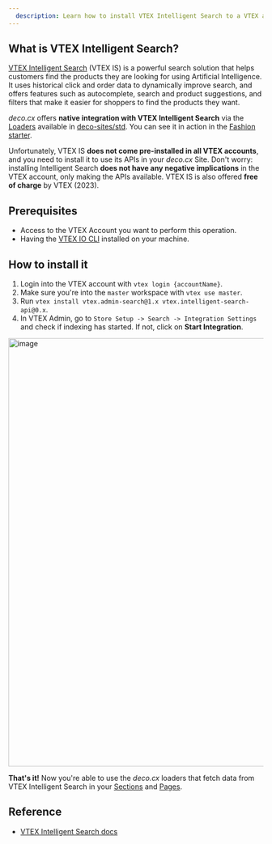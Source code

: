 ```yaml
---
  description: Learn how to install VTEX Intelligent Search to a VTEX account and leverage deco.cx's built-in connectors
---
```


<!-- TODO: Understand why auto-format comments the text above  -->

## What is VTEX Intelligent Search?

[VTEX Intelligent Search](https://help.vtex.com/tracks/vtex-intelligent-search)
(VTEX IS) is a powerful search solution that helps customers find the products
they are looking for using Artificial Intelligence. It uses historical click and
order data to dynamically improve search, and offers features such as
autocomplete, search and product suggestions, and filters that make it easier
for shoppers to find the products they want.

_deco.cx_ offers **native integration with VTEX Intelligent Search** via the
[Loaders](/docs/en/concepts/loader) available in
[deco-sites/std](https://github.com/deco-sites/std). You can see it in action in
the [Fashion starter](https://fashion.deco.site).

Unfortunately, VTEX IS **does not come pre-installed in all VTEX accounts**, and
you need to install it to use its APIs in your _deco.cx_ Site. Don't worry:
installing Intelligent Search **does not have any negative implications** in the
VTEX account, only making the APIs available. VTEX IS is also offered **free of
charge** by VTEX (2023).

## Prerequisites

- Access to the VTEX Account you want to perform this operation.
- Having the
  [VTEX IO CLI](https://developers.vtex.com/docs/guides/vtex-io-documentation-vtex-io-cli-installation-and-command-reference)
  installed on your machine.

## How to install it

1. Login into the VTEX account with `vtex login {accountName}`.
2. Make sure you're into the `master` workspace with `vtex use master`.
3. Run `vtex install vtex.admin-search@1.x vtex.intelligent-search-api@0.x`.
4. In VTEX Admin, go to `Store Setup -> Search -> Integration Settings` and
   check if indexing has started. If not, click on **Start Integration**.

<img width="847" alt="image" src="https://user-images.githubusercontent.com/18706156/225157818-47f5da0e-dfa7-4ad8-9d79-818370baba55.png">

**That's it!** Now you're able to use the _deco.cx_ loaders that fetch data from
VTEX Intelligent Search in your
[Sections](/docs/en/concepts/page) and
[Pages](/docs/en/concepts/page).

## Reference

- [VTEX Intelligent Search docs](https://help.vtex.com/tracks/vtex-intelligent-search)
